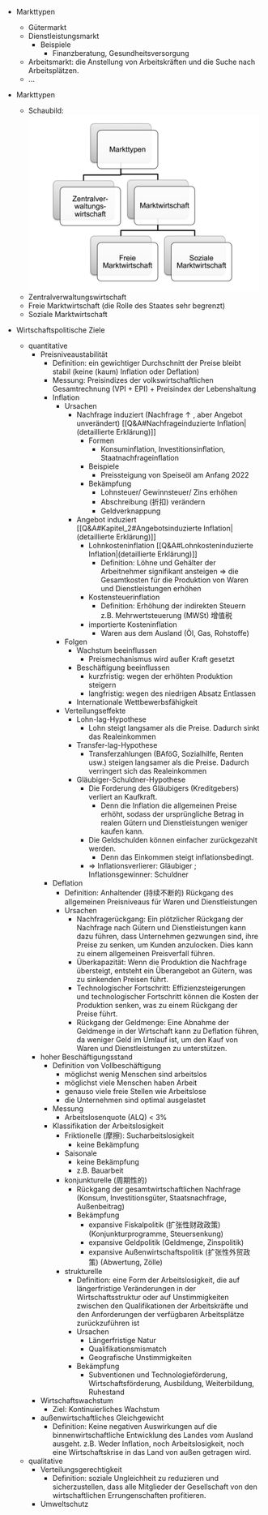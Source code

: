 - Markttypen 
	- Gütermarkt 
	- Dienstleistungsmarkt 
		- Beispiele 
			- Finanzberatung, Gesundheitsversorgung 
	- Arbeitsmarkt: die Anstellung von Arbeitskräften und die Suche nach Arbeitsplätzen. 
	- ... 
- Markttypen 
	- Schaubild: ![|375](https://github.com/ICH-BIN-HXM/images_BWL/blob/main/Snipaste_2023-10-30_20-17-36.png?raw=) 
	- Zentralverwaltungswirtschaft 
	- Freie Marktwirtschaft (die Rolle des Staates sehr begrenzt) 
	- Soziale Marktwirtschaft 

- Wirtschaftspolitische Ziele 
	- quantitative 
		- Preisniveaustabilität 
			- Definition: ein gewichtiger Durchschnitt der Preise bleibt stabil (keine (kaum) Inflation oder Deflation) 
			- Messung: Preisindizes der volkswirtschaftlichen Gesamtrechnung (VPI + EPI) + Preisindex der Lebenshaltung 
			- Inflation 
				- Ursachen 
					- Nachfrage induziert (Nachfrage $\uparrow$ , aber Angebot unverändert) [[Q&A#Nachfrageinduzierte Inflation|(detaillierte Erklärung)]] 
						- Formen 
							- Konsuminflation, Investitionsinflation, Staatnachfrageinflation 
						- Beispiele 
							- Preissteigung von Speiseöl am Anfang 2022 
						- Bekämpfung 
							- Lohnsteuer/ Gewinnsteuer/ Zins erhöhen 
							- Abschreibung (折扣) verändern 
							- Geldverknappung 
					- Angebot induziert [[Q&A#Kapitel_2#Angebotsinduzierte Inflation|(detaillierte Erklärung)]] 
						- Lohnkosteninflation [[Q&A#Lohnkosteninduzierte Inflation|(detaillierte Erklärung)]] 
							- Definition: Löhne und Gehälter der Arbeitnehmer signifikant ansteigen $\Rightarrow$ die Gesamtkosten für die Produktion von Waren und Dienstleistungen erhöhen 
						- Kostensteuerinflation 
							- Definition: Erhöhung der indirekten Steuern z.B. Mehrwertsteuerung (MWSt) 增值税 
						- importierte Kosteninflation 
							- Waren aus dem Ausland (Öl, Gas, Rohstoffe) 
				- Folgen 
					- Wachstum beeinflussen 
						- Preismechanismus wird außer Kraft gesetzt 
					- Beschäftigung beeinflussen 
						- kurzfristig: wegen der erhöhten Produktion steigern 
						- langfristig: wegen des niedrigen Absatz Entlassen 
					- Internationale Wettbewerbsfähigkeit 
				- Verteilungseffekte 
					- Lohn-lag-Hypothese 
						- Lohn steigt langsamer als die Preise. Dadurch sinkt das Realeinkommen 
					- Transfer-lag-Hypothese 
						- Transferzahlungen (BAföG, Sozialhilfe, Renten usw.) steigen langsamer als die Preise. Dadurch verringert sich das Realeinkommen 
					- Gläubiger-Schuldner-Hypothese 
						- Die Forderung des Gläubigers (Kreditgebers) verliert an Kaufkraft. 
							- Denn die Inflation die allgemeinen Preise erhöht, sodass der ursprüngliche Betrag in realen Gütern und Dienstleistungen weniger kaufen kann. 
						- Die Geldschulden können einfacher zurückgezahlt werden. 
							- Denn das Einkommen steigt inflationsbedingt. 
						- $\Longrightarrow$ Inflationsverlierer: Gläubiger ; Inflationsgewinner: Schuldner 
			- Deflation 
				- Definition: Anhaltender (持续不断的) Rückgang des allgemeinen Preisniveaus für Waren und Dienstleistungen 
				- Ursachen 
					- Nachfragerückgang: Ein plötzlicher Rückgang der Nachfrage nach Gütern und Dienstleistungen kann dazu führen, dass Unternehmen gezwungen sind, ihre Preise zu senken, um Kunden anzulocken. Dies kann zu einem allgemeinen Preisverfall führen.
					- Überkapazität: Wenn die Produktion die Nachfrage übersteigt, entsteht ein Überangebot an Gütern, was zu sinkenden Preisen führt.
					- Technologischer Fortschritt: Effizienzsteigerungen und technologischer Fortschritt können die Kosten der Produktion senken, was zu einem Rückgang der Preise führt.
					- Rückgang der Geldmenge: Eine Abnahme der Geldmenge in der Wirtschaft kann zu Deflation führen, da weniger Geld im Umlauf ist, um den Kauf von Waren und Dienstleistungen zu unterstützen. 
		- hoher Beschäftigungsstand 
			- Definition von Vollbeschäftigung 
				- möglichst wenig Menschen sind arbeitslos 
				- möglichst viele Menschen haben Arbeit 
				- genauso viele freie Stellen wie Arbeitslose 
				- die Unternehmen sind optimal ausgelastet 
			- Messung 
				- Arbeitslosenquote (ALQ) < 3% 
			- Klassifikation der Arbeitslosigkeit 
				- Friktionelle (摩擦): Sucharbeitslosigkeit 
					- keine Bekämpfung 
				- Saisonale 
					- keine Bekämpfung 
					- z.B. Bauarbeit 
				- konjunkturelle (周期性的) 
					- Rückgang der gesamtwirtschaftlichen Nachfrage (Konsum, Investitionsgüter, Staatsnachfrage, Außenbeitrag) 
					- Bekämpfung 
						- expansive Fiskalpolitik (扩张性财政政策) (Konjunkturprogramme, Steuersenkung) 
						- expansive Geldpolitik (Geldmenge, Zinspolitik) 
						- expansive Außenwirtschaftspolitik (扩张性外贸政策) (Abwertung, Zölle) 
				- strukturelle 
					- Definition: eine Form der Arbeitslosigkeit, die auf längerfristige Veränderungen in der Wirtschaftsstruktur oder auf Unstimmigkeiten zwischen den Qualifikationen der Arbeitskräfte und den Anforderungen der verfügbaren Arbeitsplätze zurückzuführen ist 
					- Ursachen 
						- Längerfristige Natur 
						- Qualifikationsmismatch 
						- Geografische Unstimmigkeiten 
					- Bekämpfung 
						- Subventionen und Technologieförderung, Wirtschaftsförderung, Ausbildung, Weiterbildung, Ruhestand 
		- Wirtschaftswachstum 
			- Ziel: Kontinuierliches Wachstum 
		- außenwirtschaftliches Gleichgewicht 
			- Definition: Keine negativen Auswirkungen auf die binnenwirtschaftliche Entwicklung des Landes vom Ausland ausgeht. z.B. Weder Inflation, noch Arbeitslosigkeit, noch eine Wirtschaftskrise in das Land von außen getragen wird. 
	- qualitative 
		- Verteilungsgerechtigkeit 
			- Definition: soziale Ungleichheit zu reduzieren und sicherzustellen, dass alle Mitglieder der Gesellschaft von den wirtschaftlichen Errungenschaften profitieren. 
		- Umweltschutz 